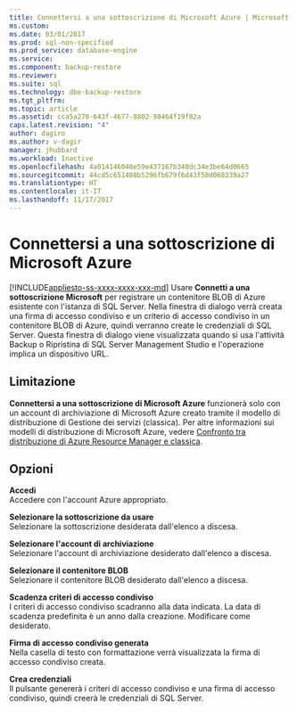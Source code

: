```yaml
---
title: Connettersi a una sottoscrizione di Microsoft Azure | Microsoft Docs
ms.custom: 
ms.date: 03/01/2017
ms.prod: sql-non-specified
ms.prod_service: database-engine
ms.service: 
ms.component: backup-restore
ms.reviewer: 
ms.suite: sql
ms.technology: dbe-backup-restore
ms.tgt_pltfrm: 
ms.topic: article
ms.assetid: cca5a270-643f-4677-8802-98464f19f82a
caps.latest.revision: "4"
author: dagiro
ms.author: v-dagir
manager: jhubbard
ms.workload: Inactive
ms.openlocfilehash: 4a014146048e59e437167b340dc34e3be64d0665
ms.sourcegitcommit: 44cd5c651488b5296fb679f6d43f50d068339a27
ms.translationtype: HT
ms.contentlocale: it-IT
ms.lasthandoff: 11/17/2017
---
```

# <a name="connect-to-a-microsoft-azure-subscription"></a>Connettersi a una sottoscrizione di Microsoft Azure
[!INCLUDE[appliesto-ss-xxxx-xxxx-xxx-md](../../includes/appliesto-ss-xxxx-xxxx-xxx-md.md)] Usare **Connetti a una sottoscrizione Microsoft** per registrare un contenitore BLOB di Azure esistente con l'istanza di SQL Server.  Nella finestra di dialogo verrà creata una firma di accesso condiviso e un criterio di accesso condiviso in un contenitore BLOB di Azure, quindi verranno create le credenziali di SQL Server.  Questa finestra di dialogo viene visualizzata quando si usa l'attività Backup o Ripristina di SQL Server Management Studio e l'operazione implica un dispositivo URL.

## <a name="limitation"></a>Limitazione
**Connettersi a una sottoscrizione di Microsoft Azure** funzionerà solo con un account di archiviazione di Microsoft Azure creato tramite il modello di distribuzione di Gestione dei servizi (classica).  Per altre informazioni sui modelli di distribuzione di Microsoft Azure, vedere [Confronto tra distribuzione di Azure Resource Manager e classica](https://azure.microsoft.com/en-us/documentation/articles/resource-manager-deployment-model/).

## <a name="options"></a>Opzioni
**Accedi**     
Accedere con l'account Azure appropriato.

**Selezionare la sottoscrizione da usare**      
Selezionare la sottoscrizione desiderata dall'elenco a discesa.

**Selezionare l'account di archiviazione**  
Selezionare l'account di archiviazione desiderato dall'elenco a discesa.

**Selezionare il contenitore BLOB**   
Selezionare il contenitore BLOB desiderato dall'elenco a discesa.

**Scadenza criteri di accesso condiviso**   
I criteri di accesso condiviso scadranno alla data indicata.  La data di scadenza predefinita è un anno dalla creazione.  Modificare come desiderato.

**Firma di accesso condiviso generata**   
Nella casella di testo con formattazione verrà visualizzata la firma di accesso condiviso creata.

**Crea credenziali**   
Il pulsante genererà i criteri di accesso condiviso e una firma di accesso condiviso, quindi creerà le credenziali di SQL Server.
